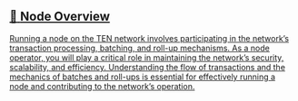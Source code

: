 ## [📄️<!-- --> <!-- -->Node Overview](/docs/getting-started/for-validators/overview.md)

[Running a node on the TEN network involves participating in the network’s transaction processing, batching, and roll-up mechanisms. As a node operator, you will play a critical role in maintaining the network’s security, scalability, and efficiency. Understanding the flow of transactions and the mechanics of batches and roll-ups is essential for effectively running a node and contributing to the network’s operation.](/docs/getting-started/for-validators/overview.md)

